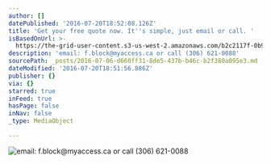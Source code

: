 ```yaml
---
author: []
datePublished: '2016-07-20T18:52:08.126Z'
title: 'Get your free quote now. It''s simple, just email or call. '
isBasedOnUrl: >-
  https://the-grid-user-content.s3-us-west-2.amazonaws.com/b2c2117f-0b97-4089-8760-4fb4ec059be1.jpg
description: 'email: f.block@myaccess.ca or call (306) 621-0088'
sourcePath: _posts/2016-07-06-d660ff31-8de5-437b-b46c-b2f380a095e3.md
dateModified: '2016-07-20T18:51:56.886Z'
publisher: {}
via: {}
starred: true
inFeed: true
hasPage: false
inNav: false
_type: MediaObject

---
```

![email: f.block@myaccess.ca or call (306) 621-0088](https://the-grid-user-content.s3-us-west-2.amazonaws.com/b2c2117f-0b97-4089-8760-4fb4ec059be1.jpg)